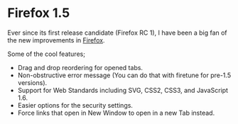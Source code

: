 # Firefox 1.5

Ever since its first release candidate (Firefox RC 1), I have been a big fan of the new improvements in [Firefox](http://www.firefox.com/).

Some of the cool features;

- Drag and drop reordering for opened tabs.
- Non-obstructive error message (You can do that with firetune for pre-1.5 versions).
- Support for Web Standards including SVG, CSS2, CSS3, and JavaScript 1.6.
- Easier options for the security settings.
- Force links that open in New Window to open in a new Tab instead.
